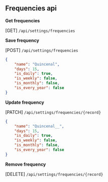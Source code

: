 ## Frequencies api
**Get frequencies**

[GET] `/api/settings/frequencies`

**Save frequency**

[POST] `/api/settings/frequencies`
```json
{
    "name": "Quincenal",
    "days": 15,
    "is_daily": true,
    "is_weekly": false,
    "is_monthly": false,
    "is_every_year": false
}
```
**Update frequency**

[PATCH] `/api/settings/frequencies/{record}`
```json
{
    "name": "Quincenal__",
    "days": 15,
    "is_daily": true,
    "is_weekly": false,
    "is_monthly": false,
    "is_every_year": false
}
```
**Remove frequency**

[DELETE] `/api/settings/frequencies/{record}`
